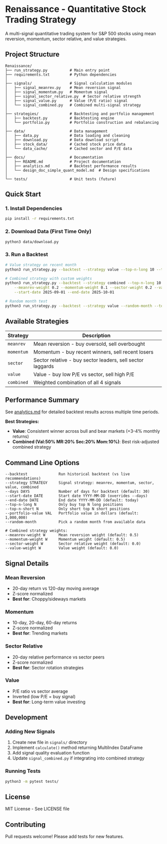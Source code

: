 # Renaissance - Quantitative Stock Trading Strategy

A multi-signal quantitative trading system for S&P 500 stocks using mean reversion, momentum, sector relative, and value strategies.

## Project Structure

```
Renaissance/
├── run_strategy.py          # Main entry point
├── requirements.txt         # Python dependencies
│
├── signals/                 # Signal calculation modules
│   ├── signal_meanrev.py    # Mean reversion signal
│   ├── signal_momentum.py   # Momentum signal
│   ├── signal_sector_relative.py  # Sector relative strength
│   ├── signal_value.py      # Value (P/E ratio) signal
│   └── signal_combined.py   # Combined multi-signal strategy
│
├── strategies/              # Backtesting and portfolio management
│   ├── backtest.py          # Backtesting engine
│   └── portfolio.py         # Portfolio construction and rebalancing
│
├── data/                    # Data management
│   ├── data.py              # Data loading and cleaning
│   ├── download.py          # Data download script
│   ├── stock_data/          # Cached stock price data
│   └── data_cache/          # Cached sector and P/E data
│
├── docs/                    # Documentation
│   ├── README.md            # Project documentation
│   ├── analytics.md         # Backtest performance results
│   └── design_doc_simple_quant_model.md  # Design specifications
│
└── tests/                   # Unit tests (future)

```

## Quick Start

### 1. Install Dependencies
```bash
pip install -r requirements.txt
```

### 2. Download Data (First Time Only)
```bash
python3 data/download.py
```

### 3. Run a Backtest
```bash
# Value strategy on recent month
python3 run_strategy.py --backtest --strategy value --top-n-long 10 --top-n-short 10 --days 30

# Combined strategy with custom weights
python3 run_strategy.py --backtest --strategy combined --top-n-long 10 --top-n-short 10 \
    --meanrev-weight 0.2 --momentum-weight 0.1 --sector-weight 0.2 --value-weight 0.5 \
    --start-date 2025-09-01 --end-date 2025-10-01

# Random month test
python3 run_strategy.py --backtest --strategy value --random-month --top-n-long 10 --top-n-short 10
```

## Available Strategies

| Strategy | Description |
|----------|-------------|
| `meanrev` | Mean reversion - buy oversold, sell overbought |
| `momentum` | Momentum - buy recent winners, sell recent losers |
| `sector` | Sector relative - buy sector leaders, sell sector laggards |
| `value` | Value - buy low P/E vs sector, sell high P/E |
| `combined` | Weighted combination of all 4 signals |

## Performance Summary

See [analytics.md](docs/analytics.md) for detailed backtest results across multiple time periods.

**Best Strategies:**
- **Value**: Consistent winner across bull and bear markets (+3-4% monthly returns)
- **Combined (Val:50% MR:20% Sec:20% Mom:10%)**: Best risk-adjusted combined strategy

## Command Line Options

```
--backtest              Run historical backtest (vs live recommendations)
--strategy STRATEGY     Signal strategy: meanrev, momentum, sector, value, combined
--days DAYS             Number of days for backtest (default: 30)
--start-date DATE       Start date YYYY-MM-DD (overrides --days)
--end-date DATE         End date YYYY-MM-DD (default: today)
--top-n-long N          Only buy top N long positions
--top-n-short N         Only short top N short positions
--portfolio-value VAL   Portfolio value in dollars (default: 1,000,000)
--random-month          Pick a random month from available data

# Combined strategy weights:
--meanrev-weight W      Mean reversion weight (default: 0.5)
--momentum-weight W     Momentum weight (default: 0.5)
--sector-weight W       Sector relative weight (default: 0.0)
--value-weight W        Value weight (default: 0.0)
```

## Signal Details

### Mean Reversion
- 20-day return vs 120-day moving average
- Z-score normalized
- **Best for**: Choppy/sideways markets

### Momentum  
- 10-day, 20-day, 60-day returns
- Z-score normalized
- **Best for**: Trending markets

### Sector Relative
- 20-day relative performance vs sector peers
- Z-score normalized
- **Best for**: Sector rotation strategies

### Value
- P/E ratio vs sector average
- Inverted (low P/E = buy signal)
- **Best for**: Long-term value investing

## Development

### Adding New Signals
1. Create new file in `signals/` directory
2. Implement `calculate()` method returning MultiIndex DataFrame
3. Add signal quality evaluation function
4. Update `signal_combined.py` if integrating into combined strategy

### Running Tests
```bash
python3 -m pytest tests/
```

## License

MIT License - See LICENSE file

## Contributing

Pull requests welcome! Please add tests for new features.
